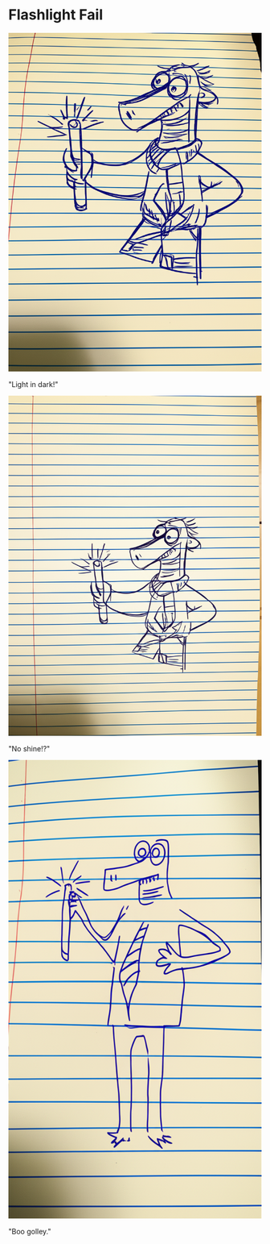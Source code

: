 # Flashlight Fail

![Garrey Goosey holds a flashlight, looking eager to use it.](flashlight-1.png)

"Light in dark!"

![Garrey Goosey presses the flashlight button, looking confused as it stays dark.](flashlight-2.png)

"No shine!?"

![Garrey Goosey throws the flashlight down in a fit of rage.](flashlight-3.png)

"Boo golley."
